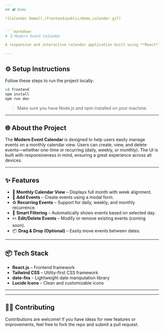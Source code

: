 ```yaml
---
## 📽️ Demo

![Calendar Demo](./frontend/public/Demo_calender.gif)


````markdown
# 🗓️ Modern Event Calendar

A responsive and interactive calendar application built using **React** and **Tailwind CSS**. This project allows users to manage both single and recurring events through a clean and user-friendly interface.

---
```


## ⚙️ Setup Instructions

Follow these steps to run the project locally:

```bash
cd frontend
npm install
npm run dev
````

> Make sure you have Node.js and npm installed on your machine.

---

## 🌐 About the Project

The **Modern Event Calendar** is designed to help users easily manage events on a monthly calendar view. Users can create, view, and delete events—whether one-time or recurring (daily, weekly, or monthly). The UI is built with responsiveness in mind, ensuring a great experience across all devices.

---

## ✨ Features

* 📅 **Monthly Calendar View** – Displays full month with week alignment.
* 📝 **Add Events** – Create events using a modal form.
* ♻️ **Recurring Events** – Support for daily, weekly, and monthly recurrence.
* 🧠 **Smart Filtering** – Automatically shows events based on selected day.
* ✏️ **Edit/Delete Events** – Modify or remove existing events (coming soon).
* 📦 **Drag & Drop (Optional)** – Easily move events between dates.


---

## 📦 Tech Stack

* **React.js** – Frontend framework
* **Tailwind CSS** – Utility-first CSS framework
* **date-fns** – Lightweight date manipulation library
* **Lucide Icons** – Clean and customizable icons

---

---

## 🧑‍💻 Contributing

Contributions are welcome! If you have ideas for new features or improvements, feel free to fork the repo and submit a pull request.


